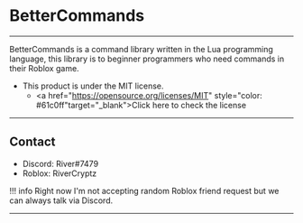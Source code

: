 # BetterCommands
---
BetterCommands is a command library written in the Lua programming language, this library is to beginner programmers who need commands in their Roblox game.

- This product is under the MIT license.
    * <a href="https://opensource.org/licenses/MIT" style="color: #61c0ff"target="_blank">Click here to check the license</a>

---

## Contact

* Discord: River#7479
* Roblox: RiverCryptz

!!! info
    Right now I'm not accepting random Roblox friend request but we can always talk via Discord.

---